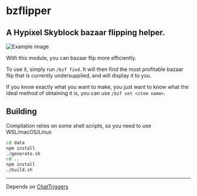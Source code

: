 # bzflipper
## A Hypixel Skyblock bazaar flipping helper.

![Example image](https://i.imgur.com/pF8dh3x.png)

With this module, you can bazaar flip more efficiently.

To use it, simply run `/bzf find`. It will then find the most profitable bazaar flip that is currently undersupplied, and will display it to you.

If you know exactly what you want to make, you just want to know what the ideal method of obtaining it is, you can use `/bzf set <item name>`.

## Building
Compilation relies on some shell scripts, so you need to use WSL/macOS/Linux

```sh
cd data
npm install
./generate.sh
cd ..
npm install
./build.sh
```

---

Depends on [ChatTriggers](https://www.chattriggers.com/)